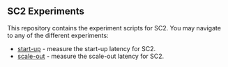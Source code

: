 ## SC2 Experiments

This repository contains the experiment scripts for SC2. You may navigate
to any of the different experiments:
* [start-up](./start-up/README.md) - measure the start-up latency for SC2.
* [scale-out](./scale-out/README.md) - measure the scale-out latency for SC2.
